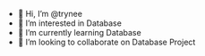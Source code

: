 - 👋 Hi, I’m @trynee
- 👀 I’m interested in Database
- 🌱 I’m currently learning Database
- 💞️ I’m looking to collaborate on Database Project


<!---
trynee/trynee is a ✨ special ✨ repository because its `README.md` (this file) appears on your GitHub profile.
You can click the Preview link to take a look at your changes.
--->
